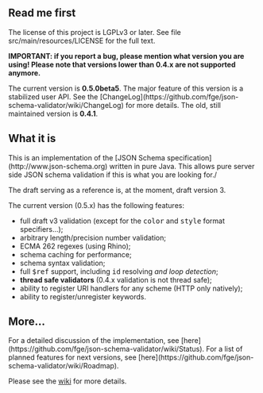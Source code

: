 <h2>Read me first</h2>

<p>The license of this project is LGPLv3 or later. See file
src/main/resources/LICENSE for the full text.</p>

<p><b>IMPORTANT: if you report a bug, please mention what version you are
using! Please note that versions lower than 0.4.x are not supported
anymore.</b></p>

<p>The current version is <b>0.5.0beta5</b>. The major feature of this version
is a stabilized user API. See the
[ChangeLog](https://github.com/fge/json-schema-validator/wiki/ChangeLog) for
more details. The old, still maintained version is <b>0.4.1</b>. 

<h2>What it is</h2>

<p>This is an implementation of the
[JSON Schema specification](http://www.json-schema.org) written in pure Java.
This allows pure server side JSON schema validation if this is what you are
looking for./<p>

<p>The draft serving as a reference is, at the moment, draft version 3.</p>

<p>The current version (0.5.x) has the following features:</p>

* full draft v3 validation (except for the <tt>color</tt> and <tt>style</tt>
  format specifiers...);
* arbitrary length/precision number validation;
* ECMA 262 regexes (using Rhino);
* schema caching for performance;
* schema syntax validation;
* full <tt>$ref</tt> support, including <tt>id</tt> resolving <i>and loop
  detection</i>;
* <b>thread safe validators</b> (0.4.x validation is not thread safe);
* ability to register URI handlers for any scheme (HTTP only natively);
* ability to register/unregister keywords.

<h2>More...</h2>

<p>For a detailed discussion of the implementation, see
[here](https://github.com/fge/json-schema-validator/wiki/Status). For a list of
planned features for next versions, see
[here](https://github.com/fge/json-schema-validator/wiki/Roadmap).

Please see the [wiki](https://github.com/fge/json-schema-validator/wiki/) for
more details.

